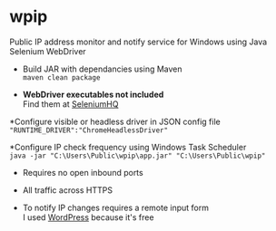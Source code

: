# wpip
Public IP address monitor and notify service for Windows using Java Selenium WebDriver

* Build JAR with dependancies using Maven  
  `maven clean package`

* __WebDriver executables not included__  
  Find them at [SeleniumHQ](https://www.seleniumhq.org/download/)

*Configure visible or headless driver in JSON config file  
  `"RUNTIME_DRIVER":"ChromeHeadlessDriver"`

*Configure IP check frequency using Windows Task Scheduler  
  `java -jar "C:\Users\Public\wpip\app.jar" "C:\Users\Public\wpip"`

* Requires no open inbound ports

* All traffic across HTTPS

* To notify IP changes requires a remote input form  
  I used [WordPress](https://www.wordpress.com) because it's free
